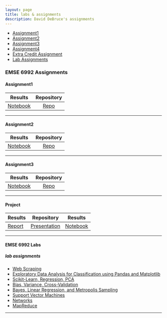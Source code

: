 ```yaml
---
layout: page
title: labs & assignments
description: David DeBruce's assignments
---
```



<div class="navbar">
    <div class="navbar-inner">
        <ul class="nav">
            <li><a href="#Assignment1">Assignment1</a></li>
            <li><a href="#Assignment2">Assignment2</a></li>
            <li><a href="#Assignment3">Assignment3</a></li>
            <li><a href="#Assignment4">Assignment4</a></li>
            <li><a href="#ExtraCredit">Extra Credit Assignment</a></li>
            <li><a href="#labassignments">Lab Assignments</a></li>
        </ul>
    </div>
</div>


### EMSE 6992 Assignments
####  <a name="Assignment1"></a>Assignment1

| Results                | Repository                 |
| ---------------------- |:--------------------------:|
[Notebook](https://github.com/dadebruce/dadebruce.github.io/blob/master/EMSEDataAnalytics-master/EMSE6992_Assignments/HW1_v1.ipynb)| [Repo](https://github.com/dadebruce/dadebruce.github.io/tree/master/EMSEDataAnalytics-master/EMSE6992_Assignments)

---


####  <a name="Assignment2"></a>Assignment2

| Results                | Repository                 |
| ---------------------- |:--------------------------:|
| [Notebook](https://github.com/dadebruce/dadebruce.github.io/blob/master/EMSEDataAnalytics-master/EMSE6992_Assignments/HW2.ipynb)| [Repo](https://github.com/dadebruce/dadebruce.github.io/tree/master/EMSEDataAnalytics-master/EMSE6992_Assignments)|

---


####  <a name="Assignment3"></a>Assignment3


| Results                | Repository                 |
| ---------------------- |:--------------------------:|
| [Notebook](https://github.com/dadebruce/dadebruce.github.io/blob/master/EMSEDataAnalytics-master/EMSE6992_Assignments/HW3_v1.ipynb)| [Repo](https://github.com/dadebruce/dadebruce.github.io/tree/master/EMSEDataAnalytics-master/EMSE6992_Assignments)|

---



####  <a name="Project"></a>Project


| Results                | Repository                 | Results                |
| ---------------------- |:--------------------------:|:----------------------:|
| [Report]()| [Presentation]()| [Notebook]()|

---



#### EMSE 6992 Labs
##### <a name="labassignments"></a>lab assignments

* [Web Scraping](https://github.com/bsharvey/EMSEDataAnalytics/blob/master/EMSE6992_Labs/lab2/Lab_2_A_Johanna.ipynb)
* [Exploratory Data Analysis for Classification using Pandas and Matplotlib](https://github.com/bsharvey/EMSEDataAnalytics/blob/master/EMSE6992_Labs/lab3/lab3full.ipynb)
* [Scikit-Learn, Regression, PCA](https://github.com/bsharvey/EMSEDataAnalytics/blob/master/EMSE6992_Labs/lab4/Lab4full.ipynb)
* [Bias, Variance, Cross-Validation](https://github.com/bsharvey/EMSEDataAnalytics/blob/master/EMSE6992_Labs/lab5/Lab5.ipynb)
* [Bayes, Linear Regression, and Metropolis Sampling](https://github.com/bsharvey/EMSEDataAnalytics/tree/master/EMSE6992_Labs/lab6)
* [Support Vector Machines](https://github.com/bsharvey/EMSEDataAnalytics/blob/master/EMSE6992_Labs/lab10/Lab_10.ipynb)
* [Networks](https://github.com/bsharvey/EMSEDataAnalytics/blob/master/EMSE6992_Labs/lab9/lab_9_with_answers.ipynb)
* [MapReduce](https://github.com/bsharvey/EMSEDataAnalytics/blob/master/EMSE6992_Labs/lab8/lab8_mapreduce.ipynb)



---

